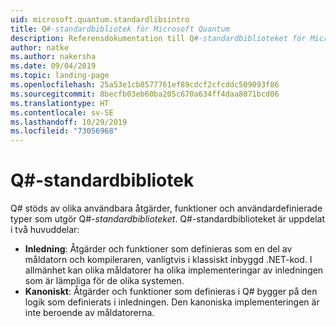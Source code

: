 ```yaml
---
uid: microsoft.quantum.standardlibsintro
title: Q#-standardbibliotek för Microsoft Quantum
description: Referensdokumentation till Q#-standardbiblioteket för Microsoft Quantum
author: natke
ms.author: nakersha
ms.date: 09/04/2019
ms.topic: landing-page
ms.openlocfilehash: 25a53e1cb8577761ef89cdcf2cfcddc509093f86
ms.sourcegitcommit: 8becfb03eb60ba205c670a634ff4daa8071bcd06
ms.translationtype: HT
ms.contentlocale: sv-SE
ms.lasthandoff: 10/29/2019
ms.locfileid: "73056968"
---
```

# <a name="q-standard-libraries"></a>Q#-standardbibliotek #

Q# stöds av olika användbara åtgärder, funktioner och användardefinierade typer som utgör Q#-*standardbiblioteket*.
Q#-standardbiblioteket är uppdelat i två huvuddelar:

- **Inledning**: Åtgärder och funktioner som definieras som en del av måldatorn och kompileraren, vanligtvis i klassiskt inbyggd .NET-kod.
  I allmänhet kan olika måldatorer ha olika implementeringar av inledningen som är lämpliga för de olika systemen.
- **Kanoniskt**: Åtgärder och funktioner som definieras i Q# bygger på den logik som definierats i inledningen.
  Den kanoniska implementeringen är inte beroende av måldatorerna.
&nbsp; &nbsp; &nbsp; &nbsp; &nbsp; &nbsp; &nbsp; &nbsp; &nbsp; &nbsp; &nbsp; &nbsp; &nbsp; &nbsp; &nbsp; &nbsp; &nbsp; &nbsp; &nbsp; &nbsp; &nbsp; &nbsp; &nbsp; &nbsp;